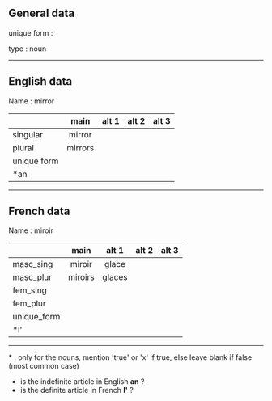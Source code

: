 ## General data

unique form :

type : noun

---

## English data

Name : mirror

|             |  main   | alt 1 | alt 2 | alt 3 |
| :---------- | :-----: | :---: | :---: | ----- |
| singular    | mirror  |       |       |       |
| plural      | mirrors |       |       |       |
| unique form |         |       |       |       |
| \*an        |         |       |       |       |

---

## French data

Name : miroir

|             |  main   | alt 1  | alt 2 | alt 3 |
| :---------- | :-----: | :----: | :---: | :---: |
| masc_sing   | miroir  | glace  |       |       |
| masc_plur   | miroirs | glaces |       |       |
| fem_sing    |         |        |       |       |
| fem_plur    |         |        |       |       |
| unique_form |         |        |       |       |
| \*l'        |         |        |       |       |

---

\* : only for the nouns, mention 'true' or 'x' if true, else leave blank if false (most common case)

- is the indefinite article in English **an** ?
- is the definite article in French **l'** ?
